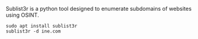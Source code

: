 Sublist3r is a python tool designed to enumerate subdomains of websites using OSINT.
```
sudo apt install sublist3r
sublist3r -d ine.com
```